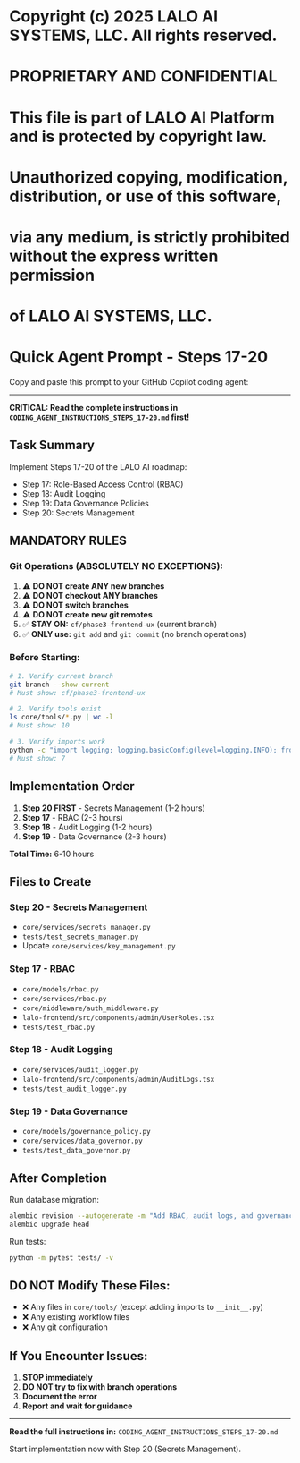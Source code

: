 # Copyright (c) 2025 LALO AI SYSTEMS, LLC. All rights reserved.
#
# PROPRIETARY AND CONFIDENTIAL
#
# This file is part of LALO AI Platform and is protected by copyright law.
# Unauthorized copying, modification, distribution, or use of this software,
# via any medium, is strictly prohibited without the express written permission
# of LALO AI SYSTEMS, LLC.
#

# Quick Agent Prompt - Steps 17-20

Copy and paste this prompt to your GitHub Copilot coding agent:

---

**CRITICAL: Read the complete instructions in `CODING_AGENT_INSTRUCTIONS_STEPS_17-20.md` first!**

## Task Summary

Implement Steps 17-20 of the LALO AI roadmap:
- Step 17: Role-Based Access Control (RBAC)
- Step 18: Audit Logging
- Step 19: Data Governance Policies
- Step 20: Secrets Management

## MANDATORY RULES

### Git Operations (ABSOLUTELY NO EXCEPTIONS):
1. ⚠️ **DO NOT create ANY new branches**
2. ⚠️ **DO NOT checkout ANY branches**
3. ⚠️ **DO NOT switch branches**
4. ⚠️ **DO NOT create new git remotes**
5. ✅ **STAY ON:** `cf/phase3-frontend-ux` (current branch)
6. ✅ **ONLY use:** `git add` and `git commit` (no branch operations)

### Before Starting:
```bash
# 1. Verify current branch
git branch --show-current
# Must show: cf/phase3-frontend-ux

# 2. Verify tools exist
ls core/tools/*.py | wc -l
# Must show: 10

# 3. Verify imports work
python -c "import logging; logging.basicConfig(level=logging.INFO); from core.tools import tool_registry; logging.getLogger('lalo.docs').info(len(tool_registry.get_all_tools()))"
# Must show: 7
```

## Implementation Order

1. **Step 20 FIRST** - Secrets Management (1-2 hours)
2. **Step 17** - RBAC (2-3 hours)
3. **Step 18** - Audit Logging (1-2 hours)
4. **Step 19** - Data Governance (2-3 hours)

**Total Time:** 6-10 hours

## Files to Create

### Step 20 - Secrets Management
- `core/services/secrets_manager.py`
- `tests/test_secrets_manager.py`
- Update `core/services/key_management.py`

### Step 17 - RBAC
- `core/models/rbac.py`
- `core/services/rbac.py`
- `core/middleware/auth_middleware.py`
- `lalo-frontend/src/components/admin/UserRoles.tsx`
- `tests/test_rbac.py`

### Step 18 - Audit Logging
- `core/services/audit_logger.py`
- `lalo-frontend/src/components/admin/AuditLogs.tsx`
- `tests/test_audit_logger.py`

### Step 19 - Data Governance
- `core/models/governance_policy.py`
- `core/services/data_governor.py`
- `tests/test_data_governor.py`

## After Completion

Run database migration:
```bash
alembic revision --autogenerate -m "Add RBAC, audit logs, and governance tables"
alembic upgrade head
```

Run tests:
```bash
python -m pytest tests/ -v
```

## DO NOT Modify These Files:
- ❌ Any files in `core/tools/` (except adding imports to `__init__.py`)
- ❌ Any existing workflow files
- ❌ Any git configuration

## If You Encounter Issues:
1. **STOP immediately**
2. **DO NOT try to fix with branch operations**
3. **Document the error**
4. **Report and wait for guidance**

---

**Read the full instructions in:** `CODING_AGENT_INSTRUCTIONS_STEPS_17-20.md`

Start implementation now with Step 20 (Secrets Management).
